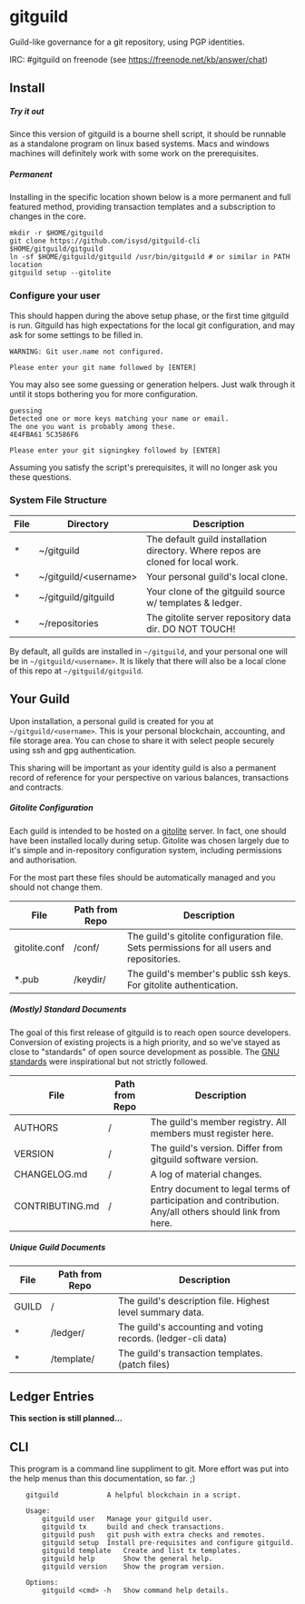 # gitguild

Guild-like governance for a git repository, using PGP identities.

IRC: #gitguild on freenode (see https://freenode.net/kb/answer/chat)

## Install

##### Try it out

Since this version of gitguild is a bourne shell script, it should be runnable as a standalone program on linux based systems. Macs and windows machines will definitely work with some work on the prerequisites.

##### Permanent

Installing in the specific location shown below is a more permanent and full featured method, providing transaction templates and a subscription to changes in the core.

```
mkdir -r $HOME/gitguild
git clone https://github.com/isysd/gitguild-cli $HOME/gitguild/gitguild
ln -sf $HOME/gitguild/gitguild /usr/bin/gitguild # or similar in PATH location
gitguild setup --gitolite
```

### Configure your user

This should happen during the above setup phase, or the first time gitguild is run. Gitguild has high expectations for the local git configuration, and may ask for some settings to be filled in.

```
WARNING: Git user.name not configured.

Please enter your git name followed by [ENTER]
```

You may also see some guessing or generation helpers. Just walk through it until it stops bothering you for more configuration.

```
guessing
Detected one or more keys matching your name or email.
The one you want is probably among these.
4E4FBA61 5C3586F6

Please enter your git signingkey followed by [ENTER]
```

Assuming you satisfy the script's prerequisites, it will no longer ask you these questions.

### System File Structure

| File | Directory | Description |
|------|-----------|-------------|
| *    | ~/gitguild | The default guild installation directory. Where repos are cloned for local work. |
| *    | ~/gitguild/\<username\> | Your personal guild's local clone. |
| *    | ~/gitguild/gitguild | Your clone of the gitguild source w/ templates & ledger. |
| *    | ~/repositories | The gitolite server repository data dir. DO NOT TOUCH! |

By default, all guilds are installed in `~/gitguild`, and your personal one will be in `~/gitguild/<username>`. It is likely that there will also be a local clone of this repo at `~/gitguild/gitguild`.

## Your Guild

Upon installation, a personal guild is created for you at `~/gitguild/<username>`. This is your personal blockchain, accounting, and file storage area. You can chose to share it with select people securely using ssh and gpg authentication.

This sharing will be important as your identity guild is also a permanent record of reference for your perspective on various balances, transactions and contracts.

##### Gitolite Configuration

Each guild is intended to be hosted on a [gitolite](http://gitolite.com/) server. In fact, one should have been installed locally during setup. Gitolite was chosen largely due to it's simple and in-repository configuration system, including permissions and authorisation.

For the most part these files should be automatically managed and you should not change them.

| File | Path from Repo | Description |
|------|-----------|-------------|
| gitolite.conf | /conf/ | The guild's gitolite configuration file. Sets permissions for all users and repositories. |
| *.pub | /keydir/ | The guild's member's public ssh keys. For gitolite authentication. |

##### (Mostly) Standard Documents

The goal of this first release of gitguild is to reach open source developers. Conversion of existing projects is a high priority, and so we've stayed as close to "standards" of open source development as possible. The [GNU standards](https://www.gnu.org/prep/standards/standards.html) were inspirational but not strictly followed.

| File | Path from Repo | Description |
|------|-----------|-------------|
| AUTHORS | / | The guild's member registry. All members must register here. |
| VERSION | / | The guild's version. Differ from gitguild software version. |
| CHANGELOG.md | / | A log of material changes. |
| CONTRIBUTING.md | / | Entry document to legal terms of participation and contribution. Any/all others should link from here. |

##### Unique Guild Documents

| File | Path from Repo | Description |
|------|-----------|-------------|
| GUILD | / | The guild's description file. Highest level summary data. |
| * | /ledger/ | The guild's accounting and voting records. (ledger-cli data) |
| * | /template/ | The guild's transaction templates. (patch files) |

## Ledger Entries

__This section is still planned...__

## CLI

This program is a command line suppliment to git. More effort was put into the help menus than this documentation, so far. ;)

```
	gitguild           	A helpful blockchain in a script.

	Usage:
		gitguild user	Manage your gitguild user.
		gitguild tx	    build and check transactions.
		gitguild push	git push with extra checks and remotes.
		gitguild setup	Install pre-requisites and configure gitguild.
		gitguild template	Create and list tx templates.
		gitguild help		Show the general help.
		gitguild version	Show the program version.

	Options:
		gitguild <cmd> -h	Show command help details.
```
